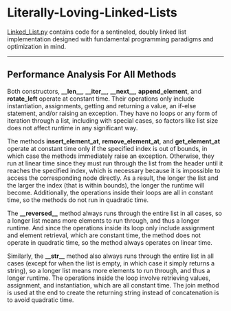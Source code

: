# Literally-Loving-Linked-Lists

[Linked_List.py](https://github.com/XiongCynthia/Literally-Loving-Linked-Lists/blob/main/Linked_List.py) contains code for a sentineled, doubly linked list implementation designed with fundamental programming paradigms and optimization in mind.

---

## Performance Analysis For All Methods

Both constructors, **\_\_len__**, **\_\_iter__**, **\_\_next__**, **append_element**, and **rotate_left** operate at constant time. Their operations only include instantiation, assignments, getting and returning a value, an if-else statement, and/or raising an exception. They have no loops or any form of iteration through a list, including with special cases, so factors like list size does not affect runtime in any significant way. 

The methods **insert_element_at**, **remove_element_at**, and **get_element_at** operate at constant time only if the specified index is out of bounds, in which case the methods immediately raise an exception. Otherwise, they run at linear time since they must run through the list from the header until it reaches the specified index, which is necessary because it is impossible to access the corresponding node directly. As a result, the longer the list and the larger the index (that is within bounds), the longer the runtime will become. Additionally, the operations inside their loops are all in constant time, so the methods do not run in quadratic time.

The **\_\_reversed__** method always runs through the entire list in all cases, so a longer list means more elements to run through, and thus a longer runtime. And since the operations inside its loop only include assignment and element retrieval, which are constant time, the method does not operate in quadratic time, so the method always operates on linear time.

Similarly, the **\_\_str__** method also always runs through the entire list in all cases (except for when the list is empty, in which case it simply returns a string), so a longer list means more elements to run through, and thus a longer runtime. The operations inside the loop involve retrieving values, assignment, and instantiation, which are all constant time. The join method is used at the end to create the returning string instead of concatenation is to avoid quadratic time.

